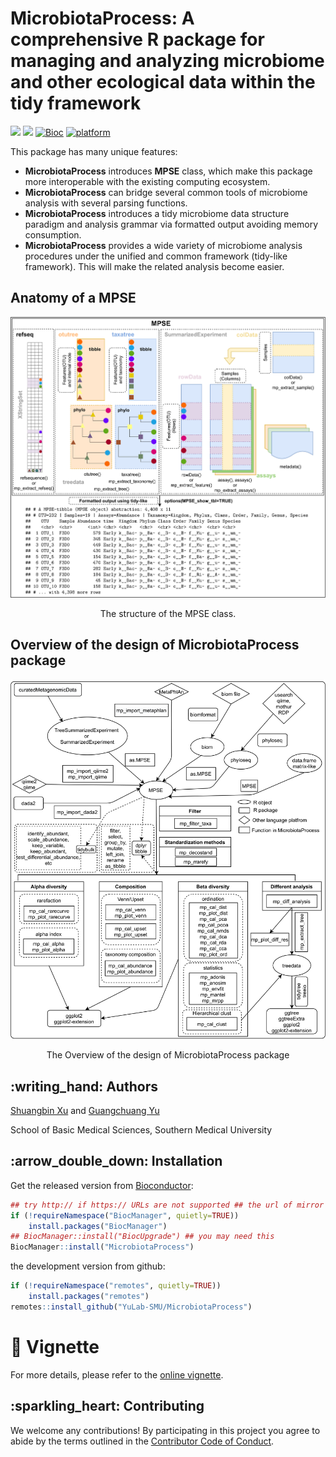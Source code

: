 <!-- README.md is generated from README.Rmd. Please edit that file -->

# MicrobiotaProcess: A comprehensive R package for managing and analyzing microbiome and other ecological data within the tidy framework

[![](https://img.shields.io/badge/release%20version-1.8.2-green.svg)](https://www.bioconductor.org/packages/MicrobiotaProcess)
[![](https://img.shields.io/badge/devel%20version-1.9.3.992-green.svg)](https://github.com/YuLab-SMU/MicrobiotaProcess)
[![Bioc](http://www.bioconductor.org/shields/years-in-bioc/MicrobiotaProcess.svg)](https://www.bioconductor.org/packages/devel/bioc/html/MicrobiotaProcess.html#since)
[![platform](http://www.bioconductor.org/shields/availability/devel/MicrobiotaProcess.svg)](https://www.bioconductor.org/packages/devel/bioc/html/MicrobiotaProcess.html#archives)

This package has many unique features:

  - **MicrobiotaProcess** introduces **MPSE** class, which make this
    package more interoperable with the existing computing ecosystem.
  - **MicrobiotaProcess** can bridge several common tools of microbiome
    analysis with several parsing functions.
  - **MicrobiotaProcess** introduces a tidy microbiome data structure
    paradigm and analysis grammar via formatted output avoiding memory
    consumption.
  - **MicrobiotaProcess** provides a wide variety of microbiome analysis
    procedures under the unified and common framework (tidy-like
    framework). This will make the related analysis become easier.

## Anatomy of a **MPSE**

<div class="figure" style="text-align: center">

<img src="./inst/figures/mpse.png" alt="The structure of the MPSE class." width="883" />

<p class="caption">

The structure of the MPSE class.

</p>

</div>

## Overview of the design of **MicrobiotaProcess** package

<div class="figure" style="text-align: center">

<img src="./inst/figures/mp-design.png" alt="The Overview of the design of MicrobiotaProcess package" width="1078" />

<p class="caption">

The Overview of the design of MicrobiotaProcess package

</p>

</div>

## :writing\_hand: Authors

[Shuangbin Xu](https://github.com/xiangpin) and [Guangchuang
Yu](https://guangchuangyu.github.io)

School of Basic Medical Sciences, Southern Medical University

## :arrow\_double\_down: Installation

Get the released version from
[Bioconductor](https://bioconductor.org/packages/release/bioc/html/MicrobiotaProcess.html):

``` r
## try http:// if https:// URLs are not supported ## the url of mirror
if (!requireNamespace("BiocManager", quietly=TRUE))
    install.packages("BiocManager")
## BiocManager::install("BiocUpgrade") ## you may need this
BiocManager::install("MicrobiotaProcess")
```

the development version from github:

``` r
if (!requireNamespace("remotes", quietly=TRUE))
    install.packages("remotes")
remotes::install_github("YuLab-SMU/MicrobiotaProcess")
```

# :book: Vignette

For more details, please refer to the [online
vignette](https://bioconductor.org/packages/devel/bioc/vignettes/MicrobiotaProcess/inst/doc//MicrobiotaProcess.html).

## :sparkling\_heart: Contributing

We welcome any contributions\! By participating in this project you
agree to abide by the terms outlined in the [Contributor Code of
Conduct](CONDUCT.md).
